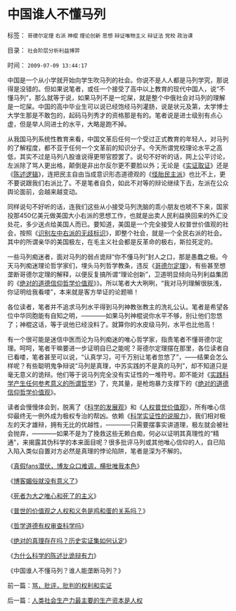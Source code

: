 # 中国谁人不懂马列

标签： `哥德尔定理` `右派` `神棍` `理论创新` `思想` `辩证唯物主义` `辩证法` `党校` `政治课` 

目录： `社会阶层分析利益博羿`

时间： `2009-07-09 13:44:17`

中国是一个从小学就开始向学生吹马列的社会。你说不是人人都是马列学究，那说得是没错的。但如果说笔者，或任一个接受了高中以上教育的现代中国人，说“不懂马列”，那么就等于说，如果马列不是一坨屎，就是整个中俄社会对马列的理解是一坨屎。中国的高中毕业生可以说已经饱经马列灌肠，说是状元及第，太学博士大学生那是不敢包的，起码马列秀才的资格那是有的。笔者说是进士级别有点心虚，但是举人同进士的水平，大略是跑不掉。

从我国马列系统性教育来看，中国文革后任何一个受过正式教育的年轻人，对马列的了解程度，都不亚于任何一个文革前的知识分子。今天所谓党校理论水平之高低，其实不过是马列八股谁说得更带官腔罢了。说句不好听的话，网上公平讨论，左派除了骂人更出格，颠倒是非出尔反尔更不要脸以外；无论是《[实证取证](../../../2009/7/4/绝对的真理存在吗？历史实证集如何认定.md)》还是《[陈述逻辑](../../../2009/7/5/为什么科学陈述比哲学断言诡辩有说服力.md)》，连把民主自由当成意识形态道德观的《[怪胎民主派](http://hi.baidu.com/darthchn/blog/item/5466a49449f3f7007bf48097.html)》也比不上，更不要说跟我们右派比了。不是笔者自负，如此不对等的辩论继续下去，左派在公众舆论面前，会越来越变动。

同样说句不好听的话，连我们这些从小接受马列洗脑的乖小朋友也唬不下来，国家投那450亿美元做美国大小右派的思想工作，也就是出卖人民利益换回来的外汇没处花，多少送点给美国人而已。要知道，美国是一个完全接受人权普世价值观的社会，按照《[识别左中右派的无歧标识](http://blog.sina.com.cn/s/blog_5563a64d0100ccx7.html)》，即整个社会，就是一个全民右派的社会。其中的所谓亲华的美国极左，在毛主义社会都是反革命的极右，斯拉死定的。

一些马列痴迷者，面对马列的弱点诡辩“你不懂马列”封人之口，那是愚蠢之极。今天马列痴迷理论哲学家们，埋头马列哲学教条，违反《[哥德尔定理](../../../2009/6/6/哥德尔悖论定理，唯心哲学的恶梦.md)》，有些甚至想垄断哥德尔定理的解释，以便反复搞所谓“理论创新”，卫道明显倾向马列利益集团的《[绝对的道德信仰哲学价值观](../../../2009/3/11/信仰，个人世界观的基础断言；不是绝对的道德标准.md)》》。所以笔者大大咧咧，“我对马列理解很肤浅，你证明给我看喽”，本来就是客方举证的论题嘛！

各位读者，笔者并不追求马列水平得到马列神教张教主的洗礼公认。笔者是希望各位中华同胞能有自知之明，————如果马列神棍说你水平不够，别让他们忽悠了；神棍这话，等于说他已经没料了。就算你的水皮级马列，水平也比他高！

有一个很可能是迷信中医而沦为马列痴迷的唯心哲学家，指责笔者不懂哥德尔定理。呵呵，笔者干嘛要进一步证明自已之能呢？哥德尔定理摆在那里，各位读者自已看喽，笔者甚至可以说，“认真学习，可千万别让笔者忽悠了”，——结果会怎么样呢？有些聪明鬼争辩说“马列是真理，中苏实践的不是真的马列”，却不知道只是毫无意义的诡辩。他们等于说马列完全没有实证性的一堆符号。即不能对《[实践科学产生任何参考意义的所谓哲学](../../../2009/6/19/科学实证性排斥任何哲学诡辩.md)》了，充其量，是枪炮暴力支撑下的《[绝对的道德信仰哲学价值观](../../../2009/3/11/信仰，个人世界观的基础断言；不是绝对的道德标准.md)》。

读者会慢慢体会到，脱离了《[科学的发展观](http://blog.sina.com.cn/s/blog_5563a64d0100d0v2.html)》和《[人权普世价值观](../../../2009/6/14/人权普世价值观是自由信仰的前提条件.md)》，所有唯心信仰最终无一例外成为极权专治的帮凶。依赖《[科学实证性的说服力](../../../2009/7/5/为什么科学陈述比哲学断言诡辩有说服力.md)》，我们相对极左的天才雄辩，拥有无比的优越性，————只需要摆事实讲道理，极左就会被社会抛弃，————如果不是为了挽救这些无赖白痴，何必以证明其真理性的“精通”，来揭露其伪科学的本来面目呢？很多批评马列或其他唯心信仰的人，自已陷入陷入类似自置对方必然是真理的悖论陷阱，笔者是深为不解的。

《[真假fans潜伏，博友众口难调，横批唯我本色](../../../2009/6/29/真假潜伏,众fans难调，唯我本色.md)》

《[博客媚俗就没有意义了](../../../2009/6/30/博客媚俗丧失独立观点就没有价值了.md)》

《[死者为大之唯心和死了的主义](../../../2009/7/1/死者为大之唯心和死了的主义.md)》

《[普世的价值观之人权和义务是鸡和蛋的关系吗？](../../../2009/7/2/人权义务是鸡和蛋的关系吗？.md)》

《[哲学道德有权审查科学吗](../../../2009/7/3/哲学有道德审查科学的特权吗？.md)》

《[绝对的真理存在吗？历史实证集如何认定](../../../2009/7/4/绝对的真理存在吗？历史实证集如何认定.md)》

《[为什么科学的陈述比诡辩有力](../../../2009/7/5/为什么科学陈述比哲学断言诡辩有说服力.md)》

《中国谁人不懂马列？谁人能垄断马列？》



前一篇：[骂，批评，批判的权利和实证](../../../2009/7/8/骂，批评，批判的权利和实证.md)

后一篇：[人类社会生产力最主要的生产资本是人权](../../../2009/7/9/人类社会生产力最主要的生产资本是人权.md)